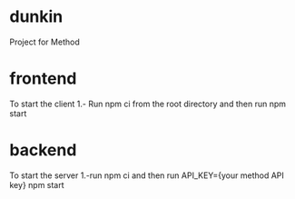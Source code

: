# dunkin
Project for Method

# frontend
To start the client
1.- Run npm ci from the root directory and then run npm start

# backend
To start the server
1.-run npm ci and then run API_KEY={your method API key} npm start 

